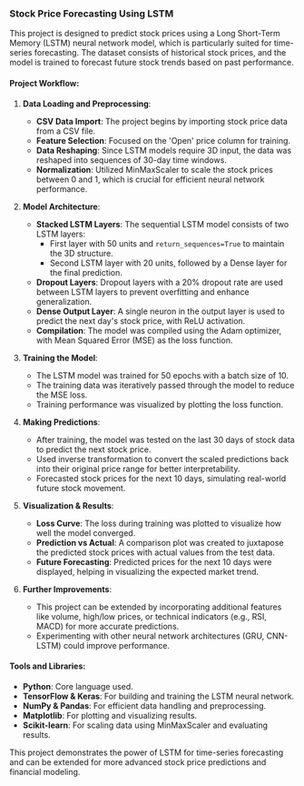 ### Stock Price Forecasting Using LSTM

This project is designed to predict stock prices using a Long Short-Term Memory (LSTM) neural network model, which is particularly suited for time-series forecasting. The dataset consists of historical stock prices, and the model is trained to forecast future stock trends based on past performance.

#### Project Workflow:
1. **Data Loading and Preprocessing**:
   - **CSV Data Import**: The project begins by importing stock price data from a CSV file.
   - **Feature Selection**: Focused on the 'Open' price column for training.
   - **Data Reshaping**: Since LSTM models require 3D input, the data was reshaped into sequences of 30-day time windows.
   - **Normalization**: Utilized MinMaxScaler to scale the stock prices between 0 and 1, which is crucial for efficient neural network performance.

2. **Model Architecture**:
   - **Stacked LSTM Layers**: The sequential LSTM model consists of two LSTM layers:
     - First layer with 50 units and `return_sequences=True` to maintain the 3D structure.
     - Second LSTM layer with 20 units, followed by a Dense layer for the final prediction.
   - **Dropout Layers**: Dropout layers with a 20% dropout rate are used between LSTM layers to prevent overfitting and enhance generalization.
   - **Dense Output Layer**: A single neuron in the output layer is used to predict the next day's stock price, with ReLU activation.
   - **Compilation**: The model was compiled using the Adam optimizer, with Mean Squared Error (MSE) as the loss function.

3. **Training the Model**:
   - The LSTM model was trained for 50 epochs with a batch size of 10. 
   - The training data was iteratively passed through the model to reduce the MSE loss.
   - Training performance was visualized by plotting the loss function.

4. **Making Predictions**:
   - After training, the model was tested on the last 30 days of stock data to predict the next stock price.
   - Used inverse transformation to convert the scaled predictions back into their original price range for better interpretability.
   - Forecasted stock prices for the next 10 days, simulating real-world future stock movement.

5. **Visualization & Results**:
   - **Loss Curve**: The loss during training was plotted to visualize how well the model converged.
   - **Prediction vs Actual**: A comparison plot was created to juxtapose the predicted stock prices with actual values from the test data.
   - **Future Forecasting**: Predicted prices for the next 10 days were displayed, helping in visualizing the expected market trend.

6. **Further Improvements**:
   - This project can be extended by incorporating additional features like volume, high/low prices, or technical indicators (e.g., RSI, MACD) for more accurate predictions.
   - Experimenting with other neural network architectures (GRU, CNN-LSTM) could improve performance.

#### Tools and Libraries:
- **Python**: Core language used.
- **TensorFlow & Keras**: For building and training the LSTM neural network.
- **NumPy & Pandas**: For efficient data handling and preprocessing.
- **Matplotlib**: For plotting and visualizing results.
- **Scikit-learn**: For scaling data using MinMaxScaler and evaluating results.

This project demonstrates the power of LSTM for time-series forecasting and can be extended for more advanced stock price predictions and financial modeling.
